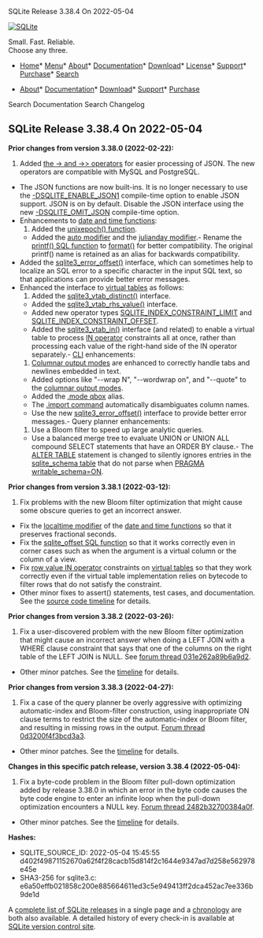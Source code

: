 




SQLite Release 3\.38\.4 On 2022\-05\-04




[![SQLite](../images/sqlite370_banner.gif)](../index.html)


Small. Fast. Reliable.  
Choose any three.


* [Home](../index.html)* [Menu](javascript:void(0))* [About](../about.html)* [Documentation](../docs.html)* [Download](../download.html)* [License](../copyright.html)* [Support](../support.html)* [Purchase](../prosupport.html)* [Search](javascript:void(0))




* [About](../about.html)* [Documentation](../docs.html)* [Download](../download.html)* [Support](../support.html)* [Purchase](../prosupport.html)






Search Documentation
Search Changelog







## SQLite Release 3\.38\.4 On 2022\-05\-04

**Prior changes from version 3\.38\.0 (2022\-02\-22\):**


1. Added [the \-\> and \-\>\> operators](../json1.html#jptr) for easier processing of JSON.
 The new operators are compatible with MySQL and PostgreSQL.
- The JSON functions are now built\-ins. It is no longer necessary
 to use the [\-DSQLITE\_ENABLE\_JSON1](../compile.html#enable_json1) compile\-time option to enable JSON
 support. JSON is on by default. Disable the JSON interface using
 the new [\-DSQLITE\_OMIT\_JSON](../compile.html#omit_json) compile\-time option.
- Enhancements to [date and time functions](../lang_datefunc.html):
	1. Added the [unixepoch() function](../lang_datefunc.html#uepch).
	 - Added the [auto modifier](../lang_datefunc.html#automod) and the [julianday modifier](../lang_datefunc.html#jdmod).- Rename the [printf() SQL function](../lang_corefunc.html#printf) to [format()](../lang_corefunc.html#format) for better
 compatibility. The original printf() name is retained as an alias
 for backwards compatibility.
- Added the [sqlite3\_error\_offset()](../c3ref/errcode.html) interface, which can sometimes
 help to localize an SQL error to a specific character in the input
 SQL text, so that applications can provide better error messages.
- Enhanced the interface to [virtual tables](../vtab.html) as follows:
	1. Added the [sqlite3\_vtab\_distinct()](../c3ref/vtab_distinct.html) interface.
	 - Added the [sqlite3\_vtab\_rhs\_value()](../c3ref/vtab_rhs_value.html) interface.
	 - Added new operator types [SQLITE\_INDEX\_CONSTRAINT\_LIMIT](../c3ref/c_index_constraint_eq.html)
	 and [SQLITE\_INDEX\_CONSTRAINT\_OFFSET](../c3ref/c_index_constraint_eq.html).
	 - Added the [sqlite3\_vtab\_in()](../c3ref/vtab_in.html) interface (and related) to enable
	 a virtual table to process [IN operator](../lang_expr.html#in_op) constraints all at once,
	 rather than processing each value of the right\-hand side of the
	 IN operator separately.- [CLI](../cli.html) enhancements:
	1. [Columnar output modes](../cli.html#clmnr) are enhanced to correctly handle tabs
	 and newlines embedded in text.
	 - Added options like "\-\-wrap N", "\-\-wordwrap on", and "\-\-quote"
	 to the [columnar output modes](../cli.html#clmnr).
	 - Added the [.mode qbox](../cli.html#qbox) alias.
	 - The [.import command](../cli.html#csv) automatically disambiguates column names.
	 - Use the new [sqlite3\_error\_offset()](../c3ref/errcode.html) interface to provide better
	 error messages.- Query planner enhancements:
	1. Use a Bloom filter to speed up large analytic queries.
	 - Use a balanced merge tree to evaluate UNION or UNION ALL
	 compound SELECT statements that have an ORDER BY clause.- The [ALTER TABLE](../lang_altertable.html) statement is changed to silently ignores entries in the
 [sqlite\_schema table](../schematab.html) that do not parse when [PRAGMA writable\_schema\=ON](../pragma.html#pragma_writable_schema).


**Prior changes from version 3\.38\.1 (2022\-03\-12\):**


1. Fix problems with the new Bloom filter optimization that might cause
 some obscure queries to get an incorrect answer.
- Fix the [localtime modifier](../lang_datefunc.html#localtime) of the [date and time functions](../lang_datefunc.html) so that
 it preserves fractional seconds.
- Fix the [sqlite\_offset SQL function](../lang_corefunc.html#sqlite_offset) so that it works correctly even
 in corner cases such as when the argument is a virtual column or the
 column of a view.
- Fix [row value IN operator](../rowvalue.html#rvinop) constraints on [virtual tables](../vtab.html) so that they
 work correctly even if the virtual table implementation relies on bytecode
 to filter rows that do not satisfy the constraint.
- Other minor fixes to assert() statements, test cases, and documentation.
 See the [source code timeline](https://sqlite.org/src/timeline?p=version-3.38.1&bt=version-3.38.0)
 for details.


**Prior changes from version 3\.38\.2 (2022\-03\-26\):**


1. Fix a user\-discovered problem with the new Bloom filter optimization
 that might cause an incorrect answer when doing a LEFT JOIN with a WHERE
 clause constraint that says that one of the columns on the right table of
 the LEFT JOIN is NULL. See
 [forum thread 031e262a89b6a9d2](https://sqlite.org/forum/forumpost/031e262a89b6a9d2).
- Other minor patches. See the
 [timeline](https://sqlite.org/src/timeline?p=version-3.38.2&bt=version-3.38.1) for
 details.


**Prior changes from version 3\.38\.3 (2022\-04\-27\):**


1. Fix a case of the query planner be overly aggressive with optimizing automatic\-index
 and Bloom\-filter construction, using inappropriate ON clause terms to restrict the
 size of the automatic\-index or Bloom filter, and resulting in missing rows in the
 output.
 [Forum thread 0d3200f4f3bcd3a3](https://sqlite.org/forum/forumpost/0d3200f4f3bcd3a3).
- Other minor patches. See the
 [timeline](https://sqlite.org/src/timeline?p=version-3.38.3&bt=version-3.38.2) for
 details.


**Changes in this specific patch release, version 3\.38\.4 (2022\-05\-04\):**


1. Fix a byte\-code problem in the Bloom filter pull\-down optimization added by release
 3\.38\.0 in which an error in the byte code causes the byte code engine to enter an
 infinite loop when the pull\-down optimization encounters a NULL key.
 [Forum thread 2482b32700384a0f](https://sqlite.org/forum/forumpost/2482b32700384a0f).
- Other minor patches. See the
 [timeline](https://sqlite.org/src/timeline?p=branch-3.38&bt=version-3.38.3) for
 details.

**Hashes:**
- SQLITE\_SOURCE\_ID: 2022\-05\-04 15:45:55 d402f49871152670a62f4f28cacb15d814f2c1644e9347ad7d258e562978e45e
- SHA3\-256 for sqlite3\.c: e6a50effb021858c200e885664611ed3c5e949413ff2dca452ac7ee336b9de1d



A [complete list of SQLite releases](../changes.html)
 in a single page and a [chronology](../chronology.html) are both also available.
 A detailed history of every
 check\-in is available at
 [SQLite version control site](https://www.sqlite.org/src/timeline).










